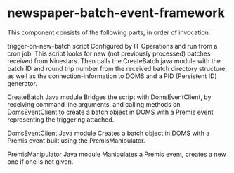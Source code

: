newspaper-batch-event-framework
===============================

This component consists of the following parts, in order of invocation:

trigger-on-new-batch script
Configured by IT Operations and run from a cron job. This script looks for new
(not previously processed) batches received from Ninestars. Then calls the
CreateBatch java module with the batch ID and round trip number from the
received batch directory structure, as well as the connection-information to
DOMS and a PID (Persistent ID) generator.

CreateBatch Java module
Bridges the script with DomsEventClient, by receiving command line arguments,
and calling methods on DomsEventClient to create a batch object in DOMS with a
Premis event representing the triggering attached.

DomsEventClient Java module
Creates a batch object in DOMS with a Premis event built using the
PremisManipulator.

PremisManipulator Java module
Manipulates a Premis event, creates a new one if one is not given.
